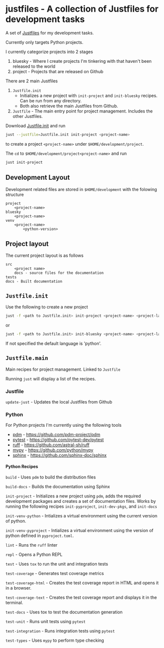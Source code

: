# justfiles -  A collection of Justfiles for development tasks

A set of [Justfiles](https://github.com/casey/just) for my development tasks.

Currently only targets Python projects.

I currently categorize projects into 2 stages

1. bluesky - Where I create projects I'm tinkering with that haven't been released to the world
2. project - Projects that are released on Github

There are 2 main Justfiles

1. `Justfile.init`
   - Initializes a new project with `init-project` and `init-bluesky` recipes. Can be run from any directory.
   - Both also retrieve the main Justfiles from Github.
2. `Justfile` - The main entry point for project management. Includes the other Justfiles.

Download [Justfile.init](https://raw.githubusercontent.com/sffjunkie/justfiles/main/Justfile.init) and run

```sh
just --justfile=Justfile.init init-project <project-name>
```

to create a project `<project-name>` under `$HOME/development/project`.

The `cd` to `$HOME/development/project<project-name>` and run

```sh
just init-project
```

## Development Layout

Development related files are stored in `$HOME/development` with the folowing structure

```text
project
    <project-name>
bluesky
    <project-name>
venv
    <project-name>
        <python-version>
```

## Project layout

The current project layout is as follows

```text
src
    <project name>
    docs - source files for the documentation
tests
docs - Built documentation
```

## `Justfile.init`

Use the following to create a new project

```sh
just -f <path to Justfile.init> init-project <project-name> <project-language>
```

or

```sh
just -f <path to Justfile.init> init-bluesky <project-name> <project-language>
```

If not specified the default language is 'python'.

## `Justfile.main`

Main recipes for project management. Linked to `Justfile`

Running `just` will display a list of the recipes.

### Justfile

`update-just` - Updates the local Justfiles from Github

### Python

For Python projects I'm currently using the following tools

- [pdm](https://pdm-project.org/en/latest/)  - https://github.com/pdm-project/pdm
- [pytest](https://docs.pytest.org/) - https://github.com/pytest-dev/pytest
- [ruff](https://docs.astral.sh/ruff/) - https://github.com/astral-sh/ruff
- [mypy](https://mypy.readthedocs.io/en/stable/) - https://github.com/python/mypy
- [sphinx](https://www.sphinx-doc.org/en/master/) - https://github.com/sphinx-doc/sphinx

#### Python Recipes

`build` - Uses `pdm` to build the distribution files

`build-docs` - Builds the documentation using Sphinx

`init-project` - Initializes a new project using `pdm`,
adds the required development packages
and creates a set of documentation files.
Works by running the following recipes `init-pyproject`, `init-dev-pkgs`, and `init-docs`

`init-venv-python` - Intializes a virtual environment using the current version of python.

`init-venv-pyproject` - Intializes a virtual environment using the version of python defined in
`pyproject.toml`.

`lint` - Runs the `ruff` linter

`repl` - Opens a Python REPL

`test` - Uses `tox` to run the unit and integration tests

`test-coverage` - Generates test coverage metrics

`test-coverage-html` - Creates the test coverage report in HTML and opens it in a browser.

`test-coverage-text` - Creates the test coverage report and displays it in the terminal.

`test-docs` - Uses tox to test the documentation generation

`test-unit` - Runs unit tests using `pytest`

`test-integration` - Runs integration tests using `pytest`

`test-types` - Uses `mypy` to perform type checking

